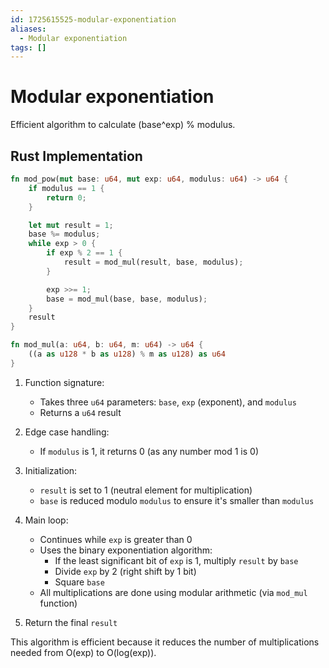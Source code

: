 ```yaml
---
id: 1725615525-modular-exponentiation
aliases:
  - Modular exponentiation
tags: []
---
```


# Modular exponentiation
Efficient algorithm to calculate (base^exp) % modulus.

## Rust Implementation
```rust
fn mod_pow(mut base: u64, mut exp: u64, modulus: u64) -> u64 {
    if modulus == 1 {
        return 0;
    }

    let mut result = 1;
    base %= modulus;
    while exp > 0 {
        if exp % 2 == 1 {
            result = mod_mul(result, base, modulus);
        }

        exp >>= 1;
        base = mod_mul(base, base, modulus);
    }
    result
}

fn mod_mul(a: u64, b: u64, m: u64) -> u64 {
    ((a as u128 * b as u128) % m as u128) as u64
}
```
1. Function signature:
   - Takes three `u64` parameters: `base`, `exp` (exponent), and `modulus`
   - Returns a `u64` result

2. Edge case handling:
   - If `modulus` is 1, it returns 0 (as any number mod 1 is 0)

3. Initialization:
   - `result` is set to 1 (neutral element for multiplication)
   - `base` is reduced modulo `modulus` to ensure it's smaller than `modulus`

4. Main loop:
   - Continues while `exp` is greater than 0
   - Uses the binary exponentiation algorithm:
     - If the least significant bit of `exp` is 1, multiply `result` by `base`
     - Divide `exp` by 2 (right shift by 1 bit)
     - Square `base`
   - All multiplications are done using modular arithmetic (via `mod_mul` function)

5. Return the final `result`

This algorithm is efficient because it reduces the number of multiplications needed from O(exp) to O(log(exp)).
